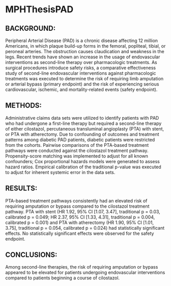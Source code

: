 # MPHThesisPAD

## BACKGROUND: 
Peripheral Arterial Disease (PAD) is a chronic disease affecting 12 million Americans, in which plaque build-up forms in the femoral, popliteal, tibial, or peroneal arteries. The obstruction causes claudication and weakness in the legs. Recent trends have shown an increase in the usage of endovascular interventions as second-line therapy over pharmacologic treatments. As surgical procedures introduce safety risks, a comparative effectiveness study of second-line endovascular interventions against pharmacologic treatments was executed to determine the risk of requiring limb amputation or arterial bypass (primary endpoint) and the risk of experiencing serious cardiovascular, ischemic, and mortality-related events (safety endpoint).

## METHODS: 
Administrative claims data sets were utilized to identify patients with PAD who had undergone a first-line therapy but required a second-line therapy of either cilostazol, percutaneous transluminal angioplasty (PTA) with stent, or PTA with atherectomy. Due to confounding of outcomes and treatment patterns among diabetic PAD patients, diabetic patients were restricted from the cohorts. Pairwise comparisons of the PTA-based treatment pathways were conducted against the cilostazol treatment pathway. Propensity-score matching was implemented to adjust for all known confounders; Cox proportional hazards models were generated to assess hazard ratios. Empirical calibration of the traditional p-value was executed to adjust for inherent systemic error in the data sets.

## RESULTS: 
PTA-based treatment pathways consistently had an elevated risk of requiring amputation or bypass compared to the cilostazol treatment pathway. PTA with stent (HR 1.92, 95% CI [1.07, 3.47], traditional p = 0.03, calibrated p = 0.049; HR 2.37, 95% CI [1.33, 4.31], traditional p = 0.004, calibrated p = 0.001) and PTA with atherectomy (HR 1.90, 95% CI [1.01, 3.75], traditional p = 0.054, calibrated p = 0.024) had statistically significant effects. No statistically significant effects were observed for the safety endpoint.

## CONCLUSIONS: 
Among second-line therapies, the risk of requiring amputation or bypass appeared to be elevated for patients undergoing endovascular interventions compared to patients beginning a course of cilostazol. 
